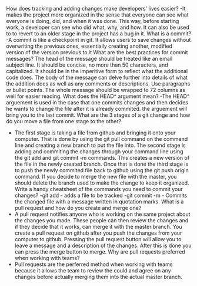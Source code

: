 How does tracking and adding changes make developers' lives easier?
-It makes the project more organized in the sense that everyone can see what everyone is doing, did, and when it was done. This way, before starting work, a developer can see who did what, why, and how. It can also be used to to revert to an older stage in the project has a bug in it.
What is a commit?
-A commit is like a checkpoint in git. It allows users to save changes without overwriting the previous ones, essentially creating another, modified version of the version previous to it
What are the best practices for commit messages?
The head of the message should be treated like an email subject line. It should be concise, no more than 50 characters, and capitalized. It should be in the imperitive form to reflect what the additional code does. The body of the message can delve further into details of what the addition does as well as any comments or descriptions. Use paragraphs or bullet points. The whole message should be wrapped to 72 columns as well for easier reading.
What does the HEAD^ argument mean?
-The HEAD^ arguement is used in the case that one commits changes and then decides he wants to change the file after it is already commited. the arguement will bring you to the last commit.
What are the 3 stages of a git change and how do you move a file from one stage to the other?
- The first stage is taking a file from github and bringing it onto your computer. That is done by using the git pull command on the command line and creating a new branch to put the file into. The second stage is adding and commiting the changes through your command line using the git add and git commit -m commands. This creates a new version of the file in the newly created branch. Once that is done the third stage is to push the newly commited file back to github using the git push origin command. If you decide to merge the new file with the master, you should delete the branch used to make the change to keep it organized.
Write a handy cheatsheet of the commands you need to commit your changes?
-git add - adds a file to be tracked
-git commit -m - Commits the changed file with a message written in quotation marks.
What is a pull request and how do you create and merge one?
- A pull request notifies anyone who is working on the same project about the changes you made. These people can then review the changes and if they decide that it works, can merge it with the master branch. You create a pull request on github after you push the changes from your computer to github. Pressing the pull request button will allow you to leave a message and a description of the changes. After this is done you can press the merge button to merge.
Why are pull requests preferred when working with teams?
- Pull requests are the perferred method when working with teams because it allows the team to review the could and agree on any changes before actually merging them into the actual master branch.